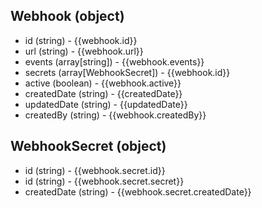 ## Webhook (object)
+ id (string) - {{webhook.id}}
+ url (string) - {{webhook.url}}
+ events (array[string]) - {{webhook.events}}
+ secrets (array[WebhookSecret]) - {{webhook.id}}
+ active (boolean) - {{webhook.active}}
+ createdDate (string) - {{createdDate}}
+ updatedDate (string) - {{updatedDate}}
+ createdBy (string) - {{webhook.createdBy}}

## WebhookSecret (object)
+ id (string) - {{webhook.secret.id}}
+ id (string) - {{webhook.secret.secret}}
+ createdDate (string) - {{webhook.secret.createdDate}}
